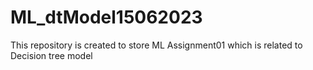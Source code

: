 # ML_dtModel15062023
This repository is created to store ML Assignment01 which is related to Decision tree model

